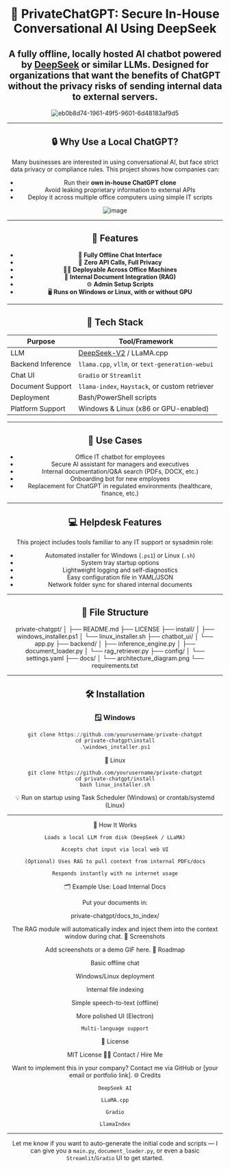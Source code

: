 <div align="center" style="text-align: center;">
    
# 🧠 PrivateChatGPT: Secure In-House Conversational AI Using DeepSeek

A fully offline, locally hosted AI chatbot powered by [DeepSeek](https://github.com/deepseek-ai/DeepSeek-V2) or similar LLMs. Designed for organizations that want the benefits of ChatGPT **without the privacy risks** of sending internal data to external servers.
---
![eb0b8d74-1961-49f5-9601-6d48183af9d5](https://github.com/user-attachments/assets/99015e0f-dce0-485c-9e24-71d833515dfd)

---

## 🔒 Why Use a Local ChatGPT?

Many businesses are interested in using conversational AI, but face strict data privacy or compliance rules. This project shows how companies can:

- Run their **own in-house ChatGPT clone**
- Avoid leaking proprietary information to external APIs
- Deploy it across multiple office computers using simple IT scripts

![image](https://github.com/user-attachments/assets/73bbd867-627f-4f9b-aeb7-15528d0ffcb7)

---

## 🚀 Features

- 💬 **Fully Offline Chat Interface**
- 🔐 **Zero API Calls, Full Privacy**
- 🧑‍💻 **Deployable Across Office Machines**
- 📂 **Internal Document Integration (RAG)**
- ⚙️ **Admin Setup Scripts**
- 🖥️ **Runs on Windows or Linux, with or without GPU**

---

## 🧠 Tech Stack

| Purpose             | Tool/Framework                          |
|---------------------|------------------------------------------|
| LLM                 | [DeepSeek-V2](https://github.com/deepseek-ai/DeepSeek-V2) / LLaMA.cpp |
| Backend Inference   | `llama.cpp`, `vllm`, or `text-generation-webui` |
| Chat UI             | `Gradio` or `Streamlit` |
| Document Support    | `llama-index`, `Haystack`, or custom retriever |
| Deployment          | Bash/PowerShell scripts |
| Platform Support    | Windows & Linux (x86 or GPU-enabled) |

---

## 🧩 Use Cases

- Office IT chatbot for employees
- Secure AI assistant for managers and executives
- Internal documentation/Q&A search (PDFs, DOCX, etc.)
- Onboarding bot for new employees
- Replacement for ChatGPT in regulated environments (healthcare, finance, etc.)

---

## 💻 Helpdesk Features

This project includes tools familiar to any IT support or sysadmin role:

- Automated installer for Windows (`.ps1`) or Linux (`.sh`)
- System tray startup options
- Lightweight logging and self-diagnostics
- Easy configuration file in YAML/JSON
- Network folder sync for shared internal documents

---

## 📁 File Structure

private-chatgpt/
│
├── README.md
├── LICENSE
├── install/
│   ├── windows_installer.ps1
│   └── linux_installer.sh
├── chatbot_ui/
│   └── app.py
├── backend/
│   ├── inference_engine.py
│   ├── document_loader.py
│   └── rag_retriever.py
├── config/
│   └── settings.yaml
├── docs/
│   └── architecture_diagram.png
└── requirements.txt


---

## 🛠️ Installation

### 🪟 Windows

```powershell
git clone https://github.com/yourusername/private-chatgpt
cd private-chatgpt\install
.\windows_installer.ps1
```

🐧 Linux

    git clone https://github.com/yourusername/private-chatgpt
    cd private-chatgpt/install
    bash linux_installer.sh
💡 Run on startup using Task Scheduler (Windows) or crontab/systemd (Linux)

---

🧪 How It Works

    Loads a local LLM from disk (DeepSeek / LLaMA)

    Accepts chat input via local web UI

    (Optional) Uses RAG to pull context from internal PDFs/docs

    Responds instantly with no internet usage

🗂️ Example Use: Load Internal Docs

Put your documents in:

private-chatgpt/docs_to_index/

The RAG module will automatically index and inject them into the context window during chat.
📸 Screenshots

Add screenshots or a demo GIF here.
📅 Roadmap

Basic offline chat

Windows/Linux deployment

Internal file indexing

Simple speech-to-text (offline)

More polished UI (Electron)

    Multi-language support

📄 License

MIT License
🙋‍♂️ Contact / Hire Me

Want to implement this in your company? Contact me via GitHub or [your email or portfolio link].
🌐 Credits

    DeepSeek AI

    LLaMA.cpp

    Gradio

    LlamaIndex


---

Let me know if you want to auto-generate the initial code and scripts — I can give you a `main.py`, `document_loader.py`, or even a basic `Streamlit`/`Gradio` UI to get started.
